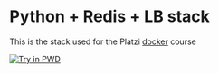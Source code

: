 # Python + Redis + LB stack

This is the stack used for the Platzi [docker](https://platzi.com/docker) course

[![Try in PWD](https://cdn.rawgit.com/play-with-docker/stacks/cff22438/assets/images/button.png)](http://play-with-docker.com?stack=https://raw.githubusercontent.com/platzi/platzidocker/master/app/docker-compose-full.yml)
